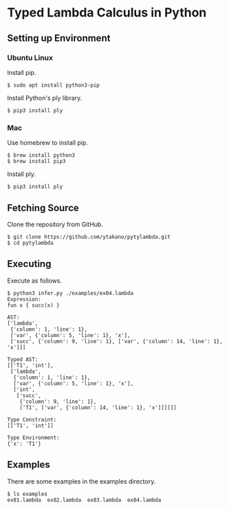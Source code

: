 # Typed Lambda Calculus in Python

## Setting up Environment

### Ubuntu Linux

Install pip.
```
$ sudo apt install python3-pip
```

Install Python's ply library.
```
$ pip3 install ply
```

### Mac


Use homebrew to install pip.
```
$ brew install python3
$ brew install pip3
```

Install ply.
```
$ pip3 install ply
```


## Fetching Source

Clone the repository from GitHub.
```
$ git clone https://github.com/ytakano/pytylambda.git
$ cd pytylambda
```

## Executing

Execute as follows.
```
$ python3 infer.py ./examples/ex04.lambda
Expression:
fun x { succ(x) }

AST:
['lambda',
 {'column': 1, 'line': 1},
 ['var', {'column': 5, 'line': 1}, 'x'],
 ['succ', {'column': 9, 'line': 1}, ['var', {'column': 14, 'line': 1}, 'x']]]

Typed AST:
[['T1', 'int'],
 ['lambda',
  {'column': 1, 'line': 1},
  ['var', {'column': 5, 'line': 1}, 'x'],
  ['int',
   ['succ',
    {'column': 9, 'line': 1},
    ['T1', ['var', {'column': 14, 'line': 1}, 'x']]]]]]

Type Constraint:
[['T1', 'int']]

Type Environment:
{'x': 'T1'}
```

## Examples

There are some examples in the examples directory.

```
$ ls examples
ex01.lambda  ex02.lambda  ex03.lambda  ex04.lambda
```
